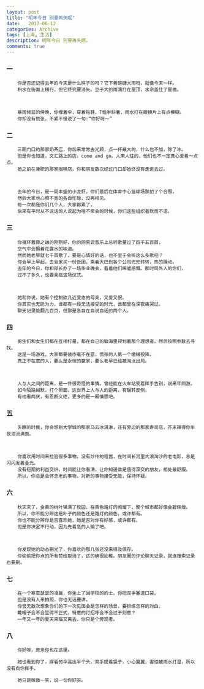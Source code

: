 ```yaml
---
layout: post
title: "明年今日 别要再失眠"
date:   2017-06-12
categories: Archive
tags: [上海, 生活]
description: 明年今日 别要再失眠。
comments: true
---
```


### 一
        
        你是否还记得去年的今天是什么样子的吗？它下着磅礴大雨吗，就像今天一样。
        积水在街面上横行，但它终究要消失。豆子大的雨滴打在屋顶，水帘盖住了屋檐。



        暴雨倾盆的傍晚，你撑着伞，穿着拖鞋，T恤半斜着，雨水打在眼镜片上有点模糊。
        你却没有慌张，不紧不慢说了一句:“你好呀～”



### 二

        三期门口的那家奶茶店，你后来常常去光顾，点一杯最大的，什么也不加，除了冰。
        但是你也知道，文汇路上的店，come and go。人来人往的，他们也不一定真心爱着一点点。
        她之前在兼职的那家咖啡店，你和朋友数次经过门口却始终没有走进去过。



        去年的今日，是一局丰盛的小龙虾，你们最后在体育中心篮球场那拍了个合照，
        然后大家也心照不宣的各自忙碌，没再相见。
        每一次都是你们几个人，大家都累了，
        后来有平时从不说话的人说起为啥不聚会的时候，你们这些组织者默而不语。



### 三

        你循环着薛之谦的刚刚好，你的网易云音乐上总听歌量过了四千五百首，
        空气中会飘着花露水的味道。
        然而她老早就七千首歌了，要是心情好的话，也不至于会听这么多歌吧？
        你会早上早起，去全家买一份饭团，乘着大巴到各个公司兜兜转转，热的躁动。
        去年的今日，你和部长办了一场毕业晚会，看着他们唏嘘感慨。那时局外人的你们，
        过不了多久，也要亲临这场仪式。



        她和你说，她有个控制欲几近变态的母亲，又爱又恨。
        你其实也无能为力，谁都有一段无法接受的时光，谁都曾在深夜痛哭过。
        聊天记录能翻几百页，但那是各自在自说自话的两个人。



### 四

        男生们和女生们都在互相打量，都在自己的脑海里规划着那个理想者，然后按照参数去寻找。
        这是一场游戏，大家都要装作毫不在意，慌张的人第一个缴械投降。
        真正不在意的人，要么是永恒的赢家，要么老早已经被淘汰出局。



        人与人之间的距离，是一件很奇怪的事情。曾经能在火车站笑着挥手告别，说来年同游。
        如今陌路缄默，打个照面。这世界上人与人的距离，有辗转反侧，
        有相看两厌，有恩断义绝，更多的是一厢情愿吧。



### 五

        失眠的时候，你会想到大学城的那家乌云冰淇淋，还有旁边的那家寿司店，芥末辣得你半夜泪流满面。



        你喜欢用时间来检验很多事物。没有炒作的喧嚣，在时间长河里大浪淘沙的老电影，总是闪闪发着金光。
        没有短期的利益交织，时间能让你看清，让你知道谁是值得深交的朋友，相处最舒服。
        所以，你总是会怀念老的事物，对新的事物接受无能，保持怀疑。



### 六

        秋天来了，金黄的树叶铺满了校园，在黄色路灯的照耀下，整个城市都好像金碧辉煌。
        所以，你不能分辨这是叶子的颜色还是路灯的颜色，或许都有。
        你也不能分辨你是否喜欢她，她是否对你有好感，或许都有。
        但是你决定不行动，因为先着急的人输了吧。



        你发现她的动态删光了，你喜欢的那几张还没来得及保存。
        你偷偷把你点的所有赞给取消了，这的确很幼稚。朋友圈的评论聊天记录，就连搜索记录也要删。



### 七

        在一个寒意瑟瑟的凌晨，你坐上了回学校的的士。你把双手塞进口袋，
        但是没有人来拍照，你也无话要讲。
        你曾无数次想象你们的下一次见面会是怎样的场景，要排练怎样的对白。
        戴帽子会不会显得不正式，特意的打招呼会不会过于刻意？
        一年又一年的夏天来临又离去，你只是个旁观者。



### 八

        你好呀，原来你也在这里。

        她也看到你了，撑着的伞高出半个头，双手提着袋子，小心翼翼，害怕被雨水打湿，所以没有向你挥手。

        她只是微微一笑，说一句你好呀。
        
